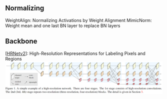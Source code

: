 ## Normalizing
   WeightAlign: Normalizing Activations by Weight Alignment
   MimicNorm: Weight mean and one last BN layer to replace BN layers

## Backbone
[[HRNetv2](https://arxiv.org/pdf/1904.04514.pdf)]: High-Resolution Representations for Labeling Pixels and Regions
![HRNetv2](/images/HRNetv2.png)